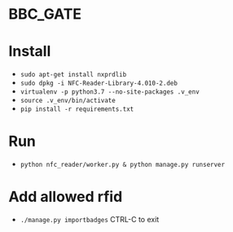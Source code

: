 BBC_GATE
========


# Install
* `sudo apt-get install nxprdlib`
* `sudo dpkg -i NFC-Reader-Library-4.010-2.deb`
* `virtualenv -p python3.7 --no-site-packages .v_env`
* `source .v_env/bin/activate`
* `pip install -r requirements.txt`

# Run
* `python nfc_reader/worker.py & python manage.py runserver`

# Add allowed rfid
* `./manage.py importbadges`
CTRL-C to exit
